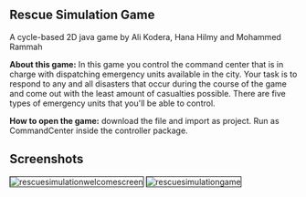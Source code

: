 <h2>Rescue Simulation Game</h2>
A cycle-based 2D java game by Ali Kodera, Hana Hilmy and Mohammed Rammah

<p>

<b>About this game:</b> In this game you control the command center that is in charge with dispatching emergency units available in the city. Your task is to respond to any and all disasters that occur during the course of the game and come out with the least amount of casualties possible. There are five types of emergency units that you'll be able to control. 

<b>How to open the game:</b> download the file and import as project. Run as CommandCenter inside the controller package. 
	
  <h2>Screenshots</h2>
 <img src="https://i.ibb.co/7QX09bn/rescuesimulationwelcomescreen.png" alt="rescuesimulationwelcomescreen" border="1"> <img src="https://i.ibb.co/6J1nNkx/rescuesimulationgame.png" alt="rescuesimulationgame" border="1">
